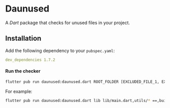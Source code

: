 # Daunused

A _Dart_ package that checks for unused files in your project.

## Installation

Add the following dependency to your `pubspec.yaml`:

```yaml
dev_dependencies 1.7.2
```

#### Run the checker

```bash
flutter pub run daunused:daunused.dart ROOT_FOLDER [EXCLUDED_FILE_1, EXCLUDED_FILE_2 ...] [EXCLUDED_FUNCTION_1, EXCLUDED_FUNCTION_2 ...]
```

For example:

```bash
flutter pub run daunused:daunused.dart lib lib/main.dart,utils/* ==,build
```
